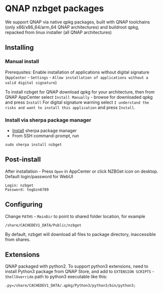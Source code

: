 # QNAP nzbget packages

We support QNAP via native qpkg packages, built with QNAP toolchains (only x86/x86_64/arm_64 QNAP architectures) and buildroot qpkg, repacked from linux installer (all QNAP architectures)

## Installing

### Manual install

Prerequsites: Enable installation of applications without digital signature (`AppCenter` - `Settings` - `Allow installation of applications without a valid digital signature`)

To install nzbget for QNAP download qpkg for your architecture, then from QNAP AppCenter select `Install Manually` - browse for downloaded qpkg and press `Install`
For digital signature warning select `I understand the risks and want to install this application` and press `Install`.

### Install via sherpa package manager

- [Install](https://github.com/OneCDOnly/sherpa?tab=readme-ov-file#installation) sherpa package manager
- From SSH command-prompt, run
```
sudo sherpa install nzbget
```

## Post-install

After installation - Press `Open` in AppCenter or click NZBGet icon on desktop. Default login/password for WebUI
```
Login: nzbget
Password: tegbzn6789
```

## Configuring

Change `PATHS` - `MainDir` to point to shared folder location, for example
```
/share/CACHEDEV1_DATA/Public/nzbget
```
By default, nzbget will download all files to package directory, inaccessible from shares.

## Extensions

QNAP packaged with python2. To support python3 extensions, need to install Python3 package from QNAP Store, and add to `EXTENSION SCRIPTS` - `ShellOverride` path to python3 executable like this:
```
.py=/share/CACHEDEV1_DATA/.qpkg/Python3/python3/bin/python3;
```
